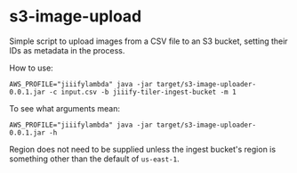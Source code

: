 # s3-image-upload

Simple script to upload images from a CSV file to an S3 bucket, setting their IDs as metadata in the process.

How to use:

    AWS_PROFILE="jiiifylambda" java -jar target/s3-image-uploader-0.0.1.jar -c input.csv -b jiiify-tiler-ingest-bucket -m 1

To see what arguments mean:

    AWS_PROFILE="jiiifylambda" java -jar target/s3-image-uploader-0.0.1.jar -h

Region does not need to be supplied unless the ingest bucket's region is something other than the default of `us-east-1`.
